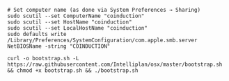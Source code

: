 ```
# Set computer name (as done via System Preferences → Sharing)
sudo scutil --set ComputerName "coinduction"
sudo scutil --set HostName "coinduction"
sudo scutil --set LocalHostName "coinduction"
sudo defaults write /Library/Preferences/SystemConfiguration/com.apple.smb.server NetBIOSName -string "COINDUCTION"
```

`curl -o bootstrap.sh -L https://raw.githubusercontent.com/Intelliplan/osx/master/bootstrap.sh && chmod +x bootstrap.sh && ./bootstrap.sh`